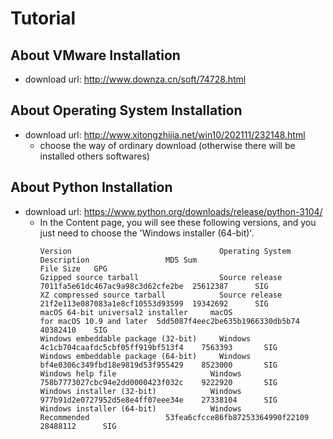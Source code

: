 # Tutorial
## About VMware Installation
* download url: http://www.downza.cn/soft/74728.html
## About Operating System Installation
* download url: http://www.xitongzhijia.net/win10/202111/232148.html
  * choose the way of ordinary download (otherwise there will be installed others softwares)
## About Python Installation
* download url: https://www.python.org/downloads/release/python-3104/
  * In the Content page, you will see these following versions, and you just need to choose the 'Windows installer (64-bit)'.
    ```
    Version 	                            Operating System 	    Description 	            MD5 Sum 	                        File Size 	GPG
    Gzipped source tarball  	            Source release 		                              7011fa5e61dc467ac9a98c3d62cfe2be 	25612387 	  SIG
    XZ compressed source tarball 	        Source release 		                              21f2e113e087083a1e8cf10553d93599 	19342692 	  SIG
    macOS 64-bit universal2 installer 	  macOS 	              for macOS 10.9 and later 	5dd5087f4eec2be635b1966330db5b74 	40382410  	SIG
    Windows embeddable package (32-bit) 	Windows 		                                    4c1cb704caafdc5cbf05ff919bf513f4 	7563393 	  SIG
    Windows embeddable package (64-bit) 	Windows 		                                    bf4e0306c349fbd18e9819d53f955429 	8523000 	  SIG
    Windows help file 	                  Windows 		                                    758b7773027cbc94e2dd0000423f032c 	9222920 	  SIG
    Windows installer (32-bit)        	  Windows 		                                    977b91d2e0727952d5e8e4ff07eee34e 	27338104 	  SIG
    Windows installer (64-bit) 	          Windows 	            Recommended 	            53fea6cfcce86fb87253364990f22109 	28488112 	  SIG
    ```
 

